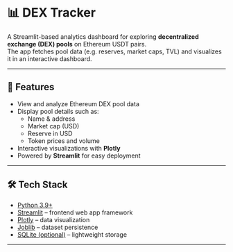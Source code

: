 # 📊 DEX Tracker

A Streamlit-based analytics dashboard for exploring **decentralized exchange (DEX) pools** on Ethereum USDT pairs.  
The app fetches pool data (e.g. reserves, market caps, TVL) and visualizes it in an interactive dashboard.

---

## 🚀 Features

- View and analyze Ethereum DEX pool data  
- Display pool details such as:
  - Name & address
  - Market cap (USD)
  - Reserve in USD
  - Token prices and volume
- Interactive visualizations with **Plotly**
- Powered by **Streamlit** for easy deployment  

---

## 🛠️ Tech Stack

- [Python 3.9+](https://www.python.org/)  
- [Streamlit](https://streamlit.io/) – frontend web app framework  
- [Plotly](https://plotly.com/python/) – data visualization  
- [Joblib](https://joblib.readthedocs.io/) – dataset persistence  
- [SQLite (optional)](https://www.sqlite.org/) – lightweight storage  

---




